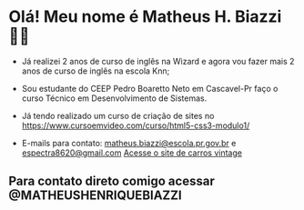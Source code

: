 # Olá! Meu nome é Matheus H. Biazzi🧑‍🦰
- Já realizei 2 anos de curso de inglês na Wizard e agora vou fazer mais 2 anos de curso de inglês na escola Knn;

- Sou estudante do CEEP Pedro Boaretto Neto em Cascavel-Pr faço o curso Técnico em Desenvolvimento de Sistemas.

- Já tendo realizado um curso de criação de sites no https://www.cursoemvideo.com/curso/html5-css3-modulo1/

- E-mails para contato:  matheus.biazzi@escola.pr.gov.br e espectra8620@gmail.com 
<a href="C:\Users\Asus\OneDrive\Documentos\Estudos TI\Front-End-Escola\Atv-1\index.html"> Acesse o site de carros vintage </a>
## Para contato direto comigo acessar @MATHEUSHENRIQUEBIAZZI


